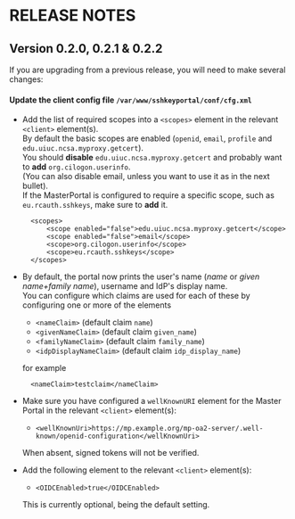 # RELEASE NOTES

## Version 0.2.0, 0.2.1 & 0.2.2

If you are upgrading from a previous release, you will need to make several
changes:

#### Update the client config file `/var/www/sshkeyportal/conf/cfg.xml`

* Add the list of required scopes into a `<scopes>` element in the relevant
  `<client>` element(s).  
  By default the basic scopes are enabled
  (`openid`, `email`, `profile` and `edu.uiuc.ncsa.myproxy.getcert`).  
  You should **disable** `edu.uiuc.ncsa.myproxy.getcert` and probably
  want to **add** `org.cilogon.userinfo`.  
  (You can also disable email, unless you want to use it as in the next bullet).  
  If the MasterPortal is configured to require a specific scope, such as
  `eu.rcauth.sshkeys`, make sure to **add** it.

        <scopes>
            <scope enabled="false">edu.uiuc.ncsa.myproxy.getcert</scope>
            <scope enabled="false">email</scope>
            <scope>org.cilogon.userinfo</scope>
            <scope>eu.rcauth.sshkeys</scope>
        </scopes>

* By default, the portal now prints the user's name
  (*name* or *given name+family name*), username and IdP's display name.  
  You can configure which claims are used for each of these by configuring
  one or more of the elements
    * `<nameClaim>` (default claim `name`)
    * `<givenNameClaim>` (default claim `given_name`)
    * `<familyNameClaim>` (default claim `family_name`)
    * `<idpDisplayNameClaim>` (default claim `idp_display_name`)

  for example

        <nameClaim>testclaim</nameClaim>

* Make sure you have configured a `wellKnownURI` element for the Master Portal
  in the relevant `<client>` element(s):
    * `<wellKnownUri>https://mp.example.org/mp-oa2-server/.well-known/openid-configuration</wellKnownUri>`

  When absent, signed tokens will not be verified.

* Add the following element to the relevant `<client>` element(s):
    * `<OIDCEnabled>true</OIDCEnabled>`

  This is currently optional, being the default setting.

